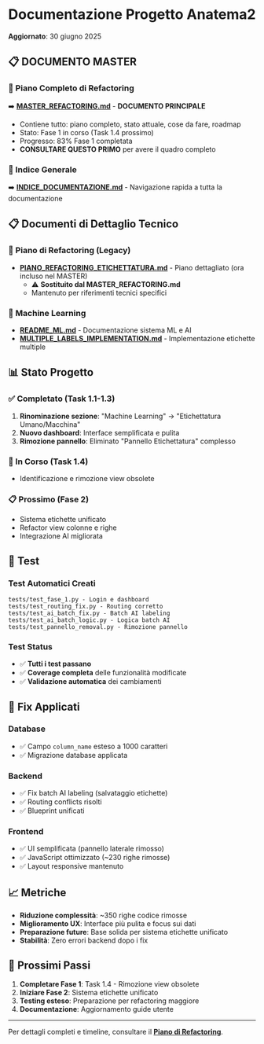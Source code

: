 # Documentazione Progetto Anatema2

**Aggiornato**: 30 giugno 2025

## 📋 DOCUMENTO MASTER

### 🎯 Piano Completo di Refactoring
➡️ **[MASTER_REFACTORING.md](MASTER_REFACTORING.md)** - **DOCUMENTO PRINCIPALE**
- Contiene tutto: piano completo, stato attuale, cose da fare, roadmap
- Stato: Fase 1 in corso (Task 1.4 prossimo) 
- Progresso: 83% Fase 1 completata
- **CONSULTARE QUESTO PRIMO** per avere il quadro completo

### 📂 Indice Generale
➡️ **[INDICE_DOCUMENTAZIONE.md](INDICE_DOCUMENTAZIONE.md)** - Navigazione rapida a tutta la documentazione

## 📋 Documenti di Dettaglio Tecnico

### 🎯 Piano di Refactoring (Legacy)
- **[PIANO_REFACTORING_ETICHETTATURA.md](PIANO_REFACTORING_ETICHETTATURA.md)** - Piano dettagliato (ora incluso nel MASTER)
  - ⚠️ **Sostituito dal MASTER_REFACTORING.md**
  - Mantenuto per riferimenti tecnici specifici

### 🤖 Machine Learning
- **[README_ML.md](README_ML.md)** - Documentazione sistema ML e AI
- **[MULTIPLE_LABELS_IMPLEMENTATION.md](MULTIPLE_LABELS_IMPLEMENTATION.md)** - Implementazione etichette multiple

## 📊 Stato Progetto

### ✅ Completato (Task 1.1-1.3)
1. **Rinominazione sezione**: "Machine Learning" → "Etichettatura Umano/Macchina"
2. **Nuovo dashboard**: Interface semplificata e pulita
3. **Rimozione pannello**: Eliminato "Pannello Etichettatura" complesso

### 🔄 In Corso (Task 1.4)
- Identificazione e rimozione view obsolete

### 📋 Prossimo (Fase 2)
- Sistema etichette unificato
- Refactor view colonne e righe
- Integrazione AI migliorata

## 🧪 Test

### Test Automatici Creati
```
tests/test_fase_1.py - Login e dashboard
tests/test_routing_fix.py - Routing corretto
tests/test_ai_batch_fix.py - Batch AI labeling
tests/test_ai_batch_logic.py - Logica batch AI
tests/test_pannello_removal.py - Rimozione pannello
```

### Test Status
- ✅ **Tutti i test passano**
- ✅ **Coverage completa** delle funzionalità modificate
- ✅ **Validazione automatica** dei cambiamenti

## 🔧 Fix Applicati

### Database
- ✅ Campo `column_name` esteso a 1000 caratteri
- ✅ Migrazione database applicata

### Backend
- ✅ Fix batch AI labeling (salvataggio etichette)
- ✅ Routing conflicts risolti
- ✅ Blueprint unificati

### Frontend
- ✅ UI semplificata (pannello laterale rimosso)
- ✅ JavaScript ottimizzato (~230 righe rimosse)
- ✅ Layout responsive mantenuto

## 📈 Metriche

- **Riduzione complessità**: ~350 righe codice rimosse
- **Miglioramento UX**: Interface più pulita e focus sui dati
- **Preparazione future**: Base solida per sistema etichette unificato
- **Stabilità**: Zero errori backend dopo i fix

## 🚀 Prossimi Passi

1. **Completare Fase 1**: Task 1.4 - Rimozione view obsolete
2. **Iniziare Fase 2**: Sistema etichette unificato
3. **Testing esteso**: Preparazione per refactoring maggiore
4. **Documentazione**: Aggiornamento guide utente

---

Per dettagli completi e timeline, consultare il **[Piano di Refactoring](PIANO_REFACTORING_ETICHETTATURA.md)**.
